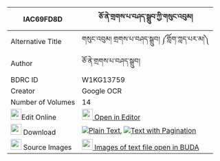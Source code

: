 |IAC69FD8D|ཅོ་ནེ་གྲགས་པ་བཤད་སྒྲུབ་ཀྱི་གསུང་འབུམ། 
| --- | --- 
|Alternative Title |གསུང་འབུམ། གྲགས་པ་བཤད་སྒྲུབ། ༼གློག་ཀླད་པར་མ།༽
|Author| ཅོ་ནེ་གྲགས་པ་བཤད་སྒྲུབ།
|BDRC ID | W1KG13759
|Creator | Google OCR
|Number of Volumes| 14
|<img width="25" src="https://img.icons8.com/color/25/000000/edit-property.png">Edit Online| [<img width="25" src="https://avatars.githubusercontent.com/u/45091458?s=200&v=4"> Open in Editor](http://editor.openpecha.org/IAC69FD8D)
|<img width="25" src="https://img.icons8.com/fluent/48/000000/download-2.png"/>  Download | [![](https://img.icons8.com/color/20/000000/txt.png)Plain Text](https://github.com/Openpecha/IAC69FD8D/releases/download/v1/chone_drakpa_shedrub_kyi_sungb_plain_IAC69FD8D.zip), [![](https://img.icons8.com/color/20/000000/txt.png)Text with Pagination](https://github.com/Openpecha/IAC69FD8D/releases/download/v1/chone_drakpa_shedrub_kyi_sungb_pages_IAC69FD8D.zip)
|<img width="25" src="https://img.icons8.com/plasticine/100/000000/pictures-folder.png"/>  Source Images | [<img width="25" src="https://library.bdrc.io/icons/BUDA-small.svg"> Images of text file open in BUDA](https://library.bdrc.io/show/bdr:W1KG13759)